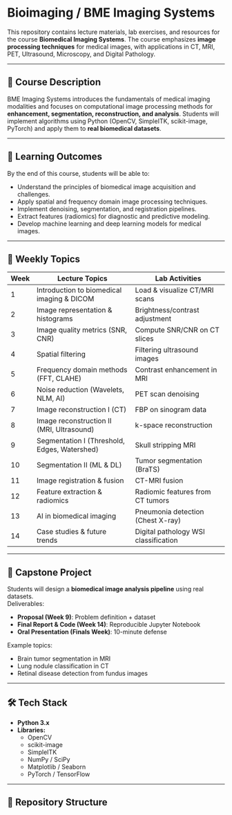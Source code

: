 # Bioimaging / BME Imaging Systems

This repository contains lecture materials, lab exercises, and resources for the course **Biomedical Imaging Systems**. The course emphasizes **image processing techniques** for medical images, with applications in CT, MRI, PET, Ultrasound, Microscopy, and Digital Pathology.  

---

## 📘 Course Description
BME Imaging Systems introduces the fundamentals of medical imaging modalities and focuses on computational image processing methods for **enhancement, segmentation, reconstruction, and analysis**. Students will implement algorithms using Python (OpenCV, SimpleITK, scikit-image, PyTorch) and apply them to **real biomedical datasets**.

---

## 🎯 Learning Outcomes
By the end of this course, students will be able to:
- Understand the principles of biomedical image acquisition and challenges.  
- Apply spatial and frequency domain image processing techniques.  
- Implement denoising, segmentation, and registration pipelines.  
- Extract features (radiomics) for diagnostic and predictive modeling.  
- Develop machine learning and deep learning models for medical images.  

---

## 📆 Weekly Topics

| Week | Lecture Topics | Lab Activities |
|------|----------------|----------------|
| 1 | Introduction to biomedical imaging & DICOM | Load & visualize CT/MRI scans |
| 2 | Image representation & histograms | Brightness/contrast adjustment |
| 3 | Image quality metrics (SNR, CNR) | Compute SNR/CNR on CT slices |
| 4 | Spatial filtering | Filtering ultrasound images |
| 5 | Frequency domain methods (FFT, CLAHE) | Contrast enhancement in MRI |
| 6 | Noise reduction (Wavelets, NLM, AI) | PET scan denoising |
| 7 | Image reconstruction I (CT) | FBP on sinogram data |
| 8 | Image reconstruction II (MRI, Ultrasound) | k-space reconstruction |
| 9 | Segmentation I (Threshold, Edges, Watershed) | Skull stripping MRI |
| 10 | Segmentation II (ML & DL) | Tumor segmentation (BraTS) |
| 11 | Image registration & fusion | CT-MRI fusion |
| 12 | Feature extraction & radiomics | Radiomic features from CT tumors |
| 13 | AI in biomedical imaging | Pneumonia detection (Chest X-ray) |
| 14 | Case studies & future trends | Digital pathology WSI classification |

---

## 🧪 Capstone Project
Students will design a **biomedical image analysis pipeline** using real datasets.  
Deliverables:
- **Proposal (Week 9)**: Problem definition + dataset  
- **Final Report & Code (Week 14)**: Reproducible Jupyter Notebook  
- **Oral Presentation (Finals Week)**: 10-minute defense  

Example topics:
- Brain tumor segmentation in MRI  
- Lung nodule classification in CT  
- Retinal disease detection from fundus images  

---

## 🛠️ Tech Stack
- **Python 3.x**  
- **Libraries:**  
  - OpenCV  
  - scikit-image  
  - SimpleITK  
  - NumPy / SciPy  
  - Matplotlib / Seaborn  
  - PyTorch / TensorFlow  

---

## 📂 Repository Structure
